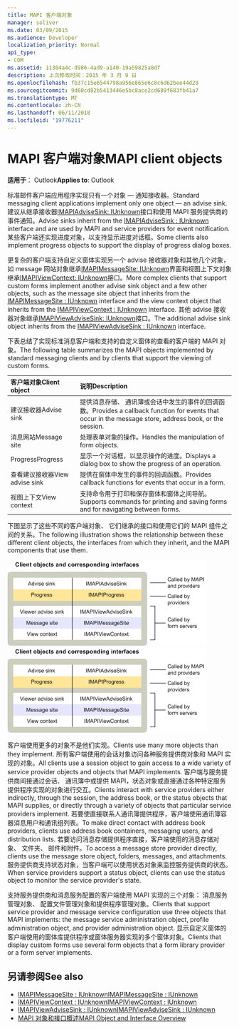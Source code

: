 ```yaml
---
title: MAPI 客户端对象
manager: soliver
ms.date: 03/09/2015
ms.audience: Developer
localization_priority: Normal
api_type:
- COM
ms.assetid: 11304a4c-d986-4ad9-a140-19a59825a8df
description: 上次修改时间：2015 年 3 月 9 日
ms.openlocfilehash: fb37c15e6544798a956e865e6c8c6d62bee44d28
ms.sourcegitcommit: 9d60cd82b5413446e5bc8ace2cd689f683fb41a7
ms.translationtype: MT
ms.contentlocale: zh-CN
ms.lasthandoff: 06/11/2018
ms.locfileid: "19776211"
---
```

# <a name="mapi-client-objects"></a><span data-ttu-id="b92fd-103">MAPI 客户端对象</span><span class="sxs-lookup"><span data-stu-id="b92fd-103">MAPI client objects</span></span>
  
<span data-ttu-id="b92fd-104">**适用于**： Outlook</span><span class="sxs-lookup"><span data-stu-id="b92fd-104">**Applies to**: Outlook</span></span> 
  
<span data-ttu-id="b92fd-105">标准邮件客户端应用程序实现只有一个对象 — 通知接收器。</span><span class="sxs-lookup"><span data-stu-id="b92fd-105">Standard messaging client applications implement only one object — an advise sink.</span></span> <span data-ttu-id="b92fd-106">建议从继承接收器[IMAPIAdviseSink: IUnknown](imapiadvisesinkiunknown.md)接口和使用 MAPI 服务提供商的事件通知。</span><span class="sxs-lookup"><span data-stu-id="b92fd-106">Advise sinks inherit from the [IMAPIAdviseSink : IUnknown](imapiadvisesinkiunknown.md) interface and are used by MAPI and service providers for event notification.</span></span> <span data-ttu-id="b92fd-107">某些客户端还实现进度对象，以支持显示进度对话框。</span><span class="sxs-lookup"><span data-stu-id="b92fd-107">Some clients also implement progress objects to support the display of progress dialog boxes.</span></span> 
  
<span data-ttu-id="b92fd-108">更复杂的客户端支持自定义窗体实现另一个 advise 接收器对象和其他几个对象，如 message 网站对象继承[IMAPIMessageSite: IUnknown](imapimessagesiteiunknown.md)界面和视图上下文对象继承[IMAPIViewContext: IUnknown](imapiviewcontextiunknown.md)接口。</span><span class="sxs-lookup"><span data-stu-id="b92fd-108">More complex clients that support custom forms implement another advise sink object and a few other objects, such as the message site object that inherits from the [IMAPIMessageSite : IUnknown](imapimessagesiteiunknown.md) interface and the view context object that inherits from the [IMAPIViewContext : IUnknown](imapiviewcontextiunknown.md) interface.</span></span> <span data-ttu-id="b92fd-109">其他 advise 接收器对象继承[IMAPIViewAdviseSink: IUnknown](imapiviewadvisesinkiunknown.md)接口。</span><span class="sxs-lookup"><span data-stu-id="b92fd-109">The additional advise sink object inherits from the [IMAPIViewAdviseSink : IUnknown](imapiviewadvisesinkiunknown.md) interface.</span></span> 
  
<span data-ttu-id="b92fd-110">下表总结了实现标准消息客户端和支持的自定义窗体的查看的客户端的 MAPI 对象。</span><span class="sxs-lookup"><span data-stu-id="b92fd-110">The following table summarizes the MAPI objects implemented by standard messaging clients and by clients that support the viewing of custom forms.</span></span>
  
|<span data-ttu-id="b92fd-111">**客户端对象**</span><span class="sxs-lookup"><span data-stu-id="b92fd-111">**Client object**</span></span>|<span data-ttu-id="b92fd-112">**说明**</span><span class="sxs-lookup"><span data-stu-id="b92fd-112">**Description**</span></span>|
|:-----|:-----|
|<span data-ttu-id="b92fd-113">建议接收器</span><span class="sxs-lookup"><span data-stu-id="b92fd-113">Advise sink</span></span>  <br/> |<span data-ttu-id="b92fd-114">提供消息存储、 通讯簿或会话中发生的事件的回调函数。</span><span class="sxs-lookup"><span data-stu-id="b92fd-114">Provides a callback function for events that occur in the message store, address book, or the session.</span></span>  <br/> |
|<span data-ttu-id="b92fd-115">消息网站</span><span class="sxs-lookup"><span data-stu-id="b92fd-115">Message site</span></span>  <br/> |<span data-ttu-id="b92fd-116">处理表单对象的操作。</span><span class="sxs-lookup"><span data-stu-id="b92fd-116">Handles the manipulation of form objects.</span></span>  <br/> |
|<span data-ttu-id="b92fd-117">Progress</span><span class="sxs-lookup"><span data-stu-id="b92fd-117">Progress</span></span>  <br/> |<span data-ttu-id="b92fd-118">显示一个对话框，以显示操作的进度。</span><span class="sxs-lookup"><span data-stu-id="b92fd-118">Displays a dialog box to show the progress of an operation.</span></span>  <br/> |
|<span data-ttu-id="b92fd-119">查看建议接收器</span><span class="sxs-lookup"><span data-stu-id="b92fd-119">View advise sink</span></span>  <br/> |<span data-ttu-id="b92fd-120">提供在窗体中发生的事件的回调函数。</span><span class="sxs-lookup"><span data-stu-id="b92fd-120">Provides callback functions for events that occur in a form.</span></span>  <br/> |
|<span data-ttu-id="b92fd-121">视图上下文</span><span class="sxs-lookup"><span data-stu-id="b92fd-121">View context</span></span>  <br/> |<span data-ttu-id="b92fd-122">支持命令用于打印和保存窗体和窗体之间导航。</span><span class="sxs-lookup"><span data-stu-id="b92fd-122">Supports commands for printing and saving forms and for navigating between forms.</span></span>  <br/> |
   
<span data-ttu-id="b92fd-123">下图显示了这些不同的客户端对象、 它们继承的接口和使用它们的 MAPI 组件之间的关系。</span><span class="sxs-lookup"><span data-stu-id="b92fd-123">The following illustration shows the relationship between these different client objects, the interfaces from which they inherit, and the MAPI components that use them.</span></span> 
  
<span data-ttu-id="b92fd-124">![客户端对象和对应接口](media/amapi_65.gif "客户端对象和对应接口")</span><span class="sxs-lookup"><span data-stu-id="b92fd-124">![Client objects and corresponding interfaces](media/amapi_65.gif "Client objects and corresponding interfaces")</span></span>
  
<span data-ttu-id="b92fd-125">客户端使用更多的对象不是他们实现。</span><span class="sxs-lookup"><span data-stu-id="b92fd-125">Clients use many more objects than they implement.</span></span> <span data-ttu-id="b92fd-126">所有客户端使用的会话对象访问各种服务提供商对象和 MAPI 实现的对象。</span><span class="sxs-lookup"><span data-stu-id="b92fd-126">All clients use a session object to gain access to a wide variety of service provider objects and objects that MAPI implements.</span></span> <span data-ttu-id="b92fd-127">客户端与服务提供商间接通过会话、 通讯簿中或提供 MAPI，状态对象或直接通过各种特定服务提供程序实现的对象进行交互。</span><span class="sxs-lookup"><span data-stu-id="b92fd-127">Clients interact with service providers either indirectly, through the session, the address book, or the status objects that MAPI supplies, or directly through a variety of objects that particular service providers implement.</span></span> <span data-ttu-id="b92fd-128">若要使直接联系人通讯簿提供程序，客户端使用通讯簿容器消息用户和通讯组列表。</span><span class="sxs-lookup"><span data-stu-id="b92fd-128">To make direct contact with address book providers, clients use address book containers, messaging users, and distribution lists.</span></span> <span data-ttu-id="b92fd-129">若要访问消息存储提供程序直接，客户端使用的消息存储对象、 文件夹、 邮件和附件。</span><span class="sxs-lookup"><span data-stu-id="b92fd-129">To access a message store provider directly, clients use the message store object, folders, messages, and attachments.</span></span> <span data-ttu-id="b92fd-130">服务提供商支持状态对象，当客户端可以使用状态对象来监控服务提供商的状态。</span><span class="sxs-lookup"><span data-stu-id="b92fd-130">When service providers support a status object, clients can use the status object to monitor the service provider's state.</span></span>
  
<span data-ttu-id="b92fd-131">支持服务提供商和消息服务配置的客户端使用 MAPI 实现的三个对象： 消息服务管理对象、 配置文件管理对象和提供程序管理对象。</span><span class="sxs-lookup"><span data-stu-id="b92fd-131">Clients that support service provider and message service configuration use three objects that MAPI implements: the message service administration object, profile administration object, and provider administration object.</span></span> <span data-ttu-id="b92fd-132">显示自定义窗体的客户端使用的窗体库提供程序或窗体服务器实现的多个窗体对象。</span><span class="sxs-lookup"><span data-stu-id="b92fd-132">Clients that display custom forms use several form objects that a form library provider or a form server implements.</span></span>
  
## <a name="see-also"></a><span data-ttu-id="b92fd-133">另请参阅</span><span class="sxs-lookup"><span data-stu-id="b92fd-133">See also</span></span>

- [<span data-ttu-id="b92fd-134">IMAPIMessageSite : IUnknown</span><span class="sxs-lookup"><span data-stu-id="b92fd-134">IMAPIMessageSite : IUnknown</span></span>](imapimessagesiteiunknown.md) 
- [<span data-ttu-id="b92fd-135">IMAPIViewContext : IUnknown</span><span class="sxs-lookup"><span data-stu-id="b92fd-135">IMAPIViewContext : IUnknown</span></span>](imapiviewcontextiunknown.md)  
- [<span data-ttu-id="b92fd-136">IMAPIViewAdviseSink : IUnknown</span><span class="sxs-lookup"><span data-stu-id="b92fd-136">IMAPIViewAdviseSink : IUnknown</span></span>](imapiviewadvisesinkiunknown.md)
- [<span data-ttu-id="b92fd-137">MAPI 对象和接口概述</span><span class="sxs-lookup"><span data-stu-id="b92fd-137">MAPI Object and Interface Overview</span></span>](mapi-object-and-interface-overview.md)

